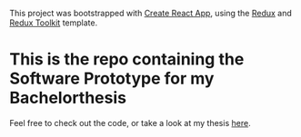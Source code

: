 This project was bootstrapped with [Create React App](https://github.com/facebook/create-react-app), using the [Redux](https://redux.js.org/) and [Redux Toolkit](https://redux-toolkit.js.org/) template.
# This is the repo containing the Software Prototype for my Bachelorthesis
Feel free to check out the code, or take a look at my thesis [here](https://github.com/jasperanders/Bachelorthesis).
